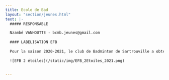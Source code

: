 ```yaml
---
title: Ecole de Bad
layout: "section/jeunes.html"
text: |-
  ##### RESPONSABLE

  Nzambé VANHOUTTE - bcmb.jeunes@gmail.com
  
  #### LABELISATION EFB
  
  Pour la saison 2020-2021, le club de Badminton de Sartrouville a obtenu une nouvelle fois la labellisation Deuxième étoile de son Ecole de Badminton.
  
  ![EFB 2 étoiles](/static/img/EFB_2Etoiles_2021.png)
  

---
```


